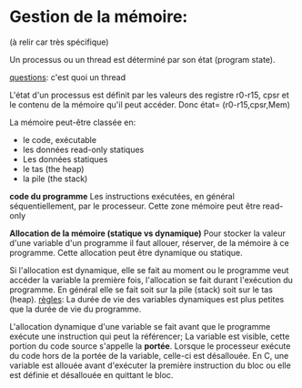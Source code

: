 Gestion de la mémoire:
=======================

(à relir car très spécifique)

Un processus ou un thread est déterminé par son état (program state).

[questions](questions):
c'est quoi un thread

L'état d'un processus est définit par les valeurs des registre r0-r15, cpsr et le contenu de la mémoire qu'il peut accéder.
Donc
état= (r0-r15,cpsr,Mem)

La mémoire peut-être classée en:
* le code, exécutable
* les données read-only statiques
* Les données statiques
* le tas (the heap)
* la pile (the stack)

**code du programme**
Les instructions exécutées, en général séquentiellement, par le processeur. Cette zone mémoire peut être read-only

**Allocation de la mémoire (statique vs dynamique)**
Pour stocker la valeur d'une variable d'un programme il faut allouer, réserver, de la mémoire à ce programme.
Cette allocation peut être dynamique ou statique.

Si l'allocation est dynamique, elle se fait au moment ou le programme veut accéder la variable la première fois, l'allocation se fait durant l'exécution du programme.
En général elle se fait soit sur la pile (stack) soit sur le tas (heap). 
[règles](règles):
La durée de vie des variables dynamiques est plus petites que la durée de vie du programme.

L'allocation dynamique d'une variable se fait avant que le programme exécute une instruction qui peut la référencer; 
La variable est visible, cette portion du code source s'appelle la **portée**.
Lorsque le processeur exécute du code hors de la portée de la variable, celle-ci est désallouée.
En C, une variable est allouée avant d'exécuter la première instruction du bloc ou elle est définie et désallouée en quittant le bloc.


